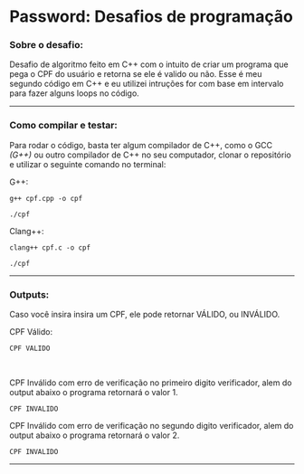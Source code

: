 # Password: Desafios de programação

### Sobre o desafio:

Desafio de algoritmo feito em C++ com o intuito de criar um programa que pega o CPF do usuário e retorna se ele é valido ou não. Esse é meu segundo código em C++ e eu utilizei intruções for com base em intervalo para fazer alguns loops no código.

---

### Como compilar e testar: 

Para rodar o código, basta ter algum compilador de C++, como o GCC *(G++)* ou outro compilador de C++ no seu computador, clonar o repositório e utilizar o seguinte comando no terminal:


G++:
```
g++ cpf.cpp -o cpf
```
```
./cpf
```

Clang++:
```
clang++ cpf.c -o cpf
```
```
./cpf
```

---

### Outputs: 

Caso você insira insira um CPF, ele pode retornar VÁLIDO, ou INVÁLIDO.

CPF Válido:

``` 
CPF VALIDO 
```

<br>

CPF Inválido com erro de verificação no primeiro digito verificador, alem do output abaixo o programa retornará o valor 1.

``` 
CPF INVALIDO 
```

CPF Inválido com erro de verificação no segundo digito verificador, alem do output abaixo o programa retornará o valor 2.

``` 
CPF INVALIDO 
```

---